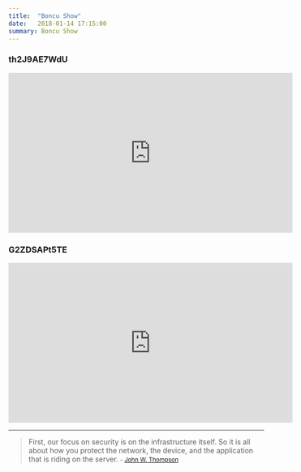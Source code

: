 ```yaml
---
title:  "Boncu Show"
date:   2018-01-14 17:15:00
summary: Boncu Show
---
```


### th2J9AE7WdU

<iframe width="560" height="315" src="https://www.youtube.com/embed/th2J9AE7WdU" frameborder="0" allowfullscreen></iframe>

### G2ZDSAPt5TE

<iframe width="560" height="315" src="https://www.youtube.com/embed/G2ZDSAPt5TE" frameborder="0" allowfullscreen></iframe>


---
> First, our focus on security is on the infrastructure itself. So it is all about how you protect the network, the device, and the application that is riding on the server.
> <small>- [John W. Thompson](https://www.brainyquote.com/quotes/john_w_thompson_339843)</small>